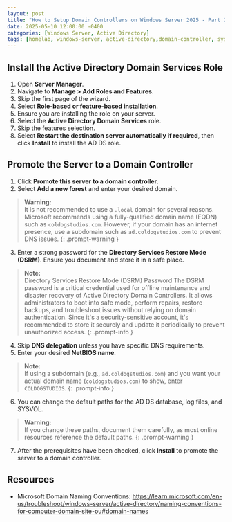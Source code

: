 ```yaml
---
layout: post
title: "How to Setup Domain Controllers on Windows Server 2025 - Part 2"
date: 2025-05-10 12:00:00 -0400
categories: [Windows Server, Active Directory]
tags: [homelab, windows-server, active-directory,domain-controller, sysadmin, networking]
---
```


## Install the Active Directory Domain Services Role

1. Open **Server Manager**.
2. Navigate to **Manage > Add Roles and Features**.
3. Skip the first page of the wizard.
4. Select **Role-based or feature-based installation**.
5. Ensure you are installing the role on your server.
6. Select the **Active Directory Domain Services** role.
7. Skip the features selection.
8. Select **Restart the destination server automatically if required**, then click **Install** to install the AD DS role.

## Promote the Server to a Domain Controller

1. Click **Promote this server to a domain controller**.
2. Select **Add a new forest** and enter your desired domain.

> **Warning:**  
> It is not recommended to use a `.local` domain for several reasons. Microsoft recommends using a fully-qualified domain name (FQDN) such as `coldogstudios.com`. However, if your domain has an internet presence, use a subdomain such as `ad.coldogstudios.com` to prevent DNS issues.
{: .prompt-warning }

3. Enter a strong password for the **Directory Services Restore Mode (DSRM)**. Ensure you document and store it in a safe place.

> **Note:**  
> Directory Services Restore Mode (DSRM) Password The DSRM password is a critical credential used for offline maintenance and disaster recovery of Active Directory Domain Controllers. It allows administrators to boot into safe mode, perform repairs, restore backups, and troubleshoot issues without relying on domain authentication. Since it's a security-sensitive account, it's recommended to store it securely and update it periodically to prevent unauthorized access.
{: .prompt-info }

4. Skip **DNS delegation** unless you have specific DNS requirements.
5. Enter your desired **NetBIOS name**.

> **Note:**  
> If using a subdomain (e.g., `ad.coldogstudios.com`) and you want your actual domain name (`coldogstudios.com`) to show, enter `COLDOGSTUDIOS`.
{: .prompt-info }

6. You can change the default paths for the AD DS database, log files, and SYSVOL.

> **Warning:**  
> If you change these paths, document them carefully, as most online resources reference the default paths.
{: .prompt-warning }

7. After the prerequisites have been checked, click **Install** to promote the server to a domain controller.

## Resources

- Microsoft Domain Naming Conventions: <https://learn.microsoft.com/en-us/troubleshoot/windows-server/active-directory/naming-conventions-for-computer-domain-site-ou#domain-names>
